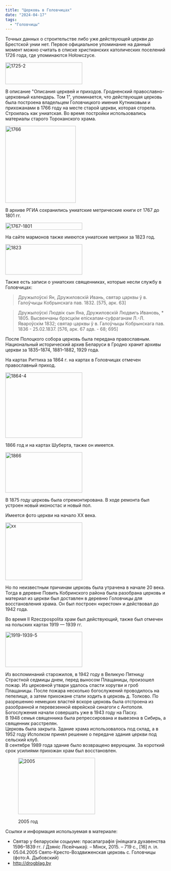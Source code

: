 ```yaml
---
title: "Церковь в Головчицах"
date: "2024-04-17"
tags: 
  - "Головчицы"
---
```


Точных данных о строительстве либо уже действующей церкви до Брестской унии нет. Первое официальное упоминание на данный момент можно считать в списке христианских католических поселений 1726 года, где упоминаются Hołowczyce.

<a data-flickr-embed="true" href="https://www.flickr.com/photos/98644112@N04/53659903823/in/dateposted-public/" title="1725-2"><img src="https://live.staticflickr.com/65535/53659903823_45a0d19563_m.jpg" width="240" height="68" alt="1725-2"/></a><script async src="//embedr.flickr.com/assets/client-code.js" charset="utf-8"></script>

В описание "Описания церквей и приходов. Гродненский православно-церковный календарь. Том 1", упоминается, что действующая церковь была построена владельцем Головчицкого имения Кутниковым и прихожанами в 1766 году на месте старой церкви, которая сгорела. Строилась как униатская. Во время постройки использовались материалы старого Тороканского храма.

<a data-flickr-embed="true" href="https://www.flickr.com/photos/98644112@N04/53660037324/in/dateposted-public/" title="1766"><img src="https://live.staticflickr.com/65535/53660037324_f1d0e6a115_m.jpg" width="220" height="240" alt="1766"/></a><script async src="//embedr.flickr.com/assets/client-code.js" charset="utf-8"></script>

В архиве РГИА сохранились униатские метрические книги от 1767 до 1801 гг.

<a data-flickr-embed="true" href="https://www.flickr.com/photos/98644112@N04/53659676946/in/dateposted-public/" title="1767-1801"><img src="https://live.staticflickr.com/65535/53659676946_2c2cab0d73_m.jpg" width="240" height="22" alt="1767-1801"/></a><script async src="//embedr.flickr.com/assets/client-code.js" charset="utf-8"></script>

На сайте мармонов также имеются униатские метрики за 1823 год.

<a data-flickr-embed="true" href="https://www.flickr.com/photos/98644112@N04/53659904158/in/dateposted-public/" title="1823"><img src="https://live.staticflickr.com/65535/53659904158_664cafe11f_m.jpg" width="240" height="95" alt="1823"/></a><script async src="//embedr.flickr.com/assets/client-code.js" charset="utf-8"></script>

Также есть записи о униатских священниках, которые несли службу в Головчицах:

> Дружылоўскi Ян, Дружиловскiй Ивань, святар царквы ў в. Галоўчыцы Кобрынскага пав. 1832. \[575, арк. 63\]

> Дружылоўскi Людвiк сын Яна, Дружиловскiй Людвигь Ивановь, \* 1805. Высвенчаны брэсцкiм епiскапам-суфраганам Л.-Л. Явароўскiм 1832; святар царквы ў в. Галоўчыцы Кобрынскага пав. 1836 - 25.02.1837. \[576, арк. 67 адв. - 68; 695\]

После Полоцкого собора церковь была передана православным. Национальный исторический архив Беларуси в Гродно хранит архивы церкви за 1835–1874, 1881–1882, 1929 года.

На картах Риттиха за 1864 г. на картах в Головчицах отмечен православный приход.

<a data-flickr-embed="true" href="https://www.flickr.com/photos/98644112@N04/53658817197/in/dateposted-public/" title="1864-4"><img src="https://live.staticflickr.com/65535/53658817197_72f228e26d_m.jpg" width="240" height="204" alt="1864-4"/></a><script async src="//embedr.flickr.com/assets/client-code.js" charset="utf-8"></script>

1866 год и на картах Шуберта, также он имеется.

<a data-flickr-embed="true" href="https://www.flickr.com/photos/98644112@N04/53659904488/in/dateposted-public/" title="1866"><img src="https://live.staticflickr.com/65535/53659904488_9df08652aa_m.jpg" width="240" height="126" alt="1866"/></a><script async src="//embedr.flickr.com/assets/client-code.js" charset="utf-8"></script>

В 1875 году церковь была отремонтирована. В ходе ремонта был устроен новый иконостас и новый пол.

Имеется фото церкви на начало XX века.

<a data-flickr-embed="true" href="https://www.flickr.com/photos/98644112@N04/53660037879/in/dateposted-public/" title="xx"><img src="https://live.staticflickr.com/65535/53660037879_848d33c5da_m.jpg" width="240" height="180" alt="xx"/></a><script async src="//embedr.flickr.com/assets/client-code.js" charset="utf-8"></script>

Но по неизвестным причинам церковь была утрачена в начале 20 века. Тогда в деревне Повить Кобринского района была разобрана церковь и материал из церкви был доставлен в деревню Головчицы для восстановления храма. Он был построен «крестом» и действовал до 1942 года.

Во время II Rzeczpospolita храм был действующий, также был отмечен на польских картах 1919 — 1939 гг.

<a data-flickr-embed="true" href="https://www.flickr.com/photos/98644112@N04/53659677496/in/dateposted-public/" title="1919-1939-5"><img src="https://live.staticflickr.com/65535/53659677496_c154b3aed9_m.jpg" width="240" height="110" alt="1919-1939-5"/></a><script async src="//embedr.flickr.com/assets/client-code.js" charset="utf-8"></script>

Из воспоминаний старожилов, в 1942 году в Великую Пятницу Страстной седмицы днем, перед выносом Плащаницы, произошел пожар. Из церковной утвари удалось спасти хоругви и гроб Плащаницы. После пожара несколько богослужений проводилось на пепелище, а затем прихожане стали ходить в церковь д. Толково. По разрешению немецких властей вскоре церковь была отстроена из разобранной и перевезенной еврейской синагоги с Антополя. Богослужения начали совершать уже в 1943 году на Пасху.  
В 1948 семья священника была репрессирована и вывезена в Сибирь, а священник расстрелян.  
Церковь была закрыта. Здание храма использовалось под склад, а в 1952 году Исполком принял решение о передаче здания церкви под сельский клуб.  
В сентябре 1989 года здание было возвращено верующим. За короткий срок усилиями прихожан храм был восстановлен.

<figure>

<a data-flickr-embed="true" href="https://www.flickr.com/photos/98644112@N04/53658817777/in/dateposted-public/" title="2005"><img src="https://live.staticflickr.com/65535/53658817777_091293994c_m.jpg" width="240" height="176" alt="2005"/></a><script async src="//embedr.flickr.com/assets/client-code.js" charset="utf-8"></script>

<figcaption>

2005 год

</figcaption>

</figure>

Ссылки и информация используемая в материале:

- Святар у беларускім соцыуме: прасапаграфія ўніяцкага духавенства 1596–1839 гг. / Дзяніс Лісейчыкаў. – Мінск, 2015. – 719 с., \[16\] л. іл.
- 05.04.2005 Свято-Кресто-Воздвиженская церковь с. Головчицы (фото:А. Дыбовский)
- http://drogblag.by
